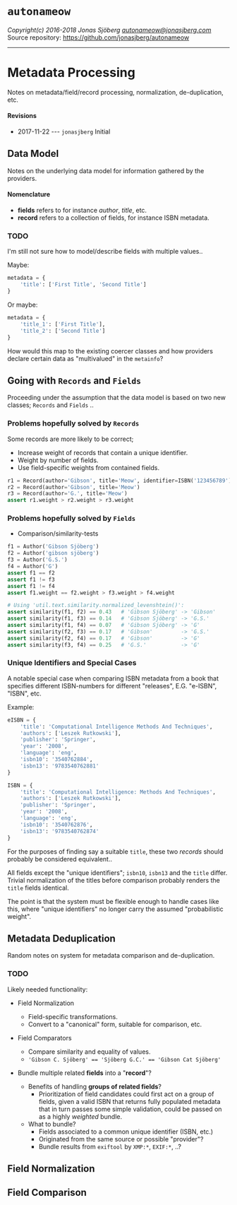`autonameow`
============
*Copyright(c) 2016-2018 Jonas Sjöberg <autonameow@jonasjberg.com>*  
Source repository: <https://github.com/jonasjberg/autonameow>

--------------------------------------------------------------------------------

Metadata Processing
===================
Notes on metadata/field/record processing, normalization, de-duplication, etc.

#### Revisions
* 2017-11-22 --- `jonasjberg` Initial



Data Model
----------
Notes on the underlying data model for information gathered by the providers.

#### Nomenclature

* __fields__ refers to for instance *author*, *title*, etc.
* __record__ refers to a collection of fields, for instance ISBN metadata.

### TODO
I'm still not sure how to model/describe fields with multiple values..

Maybe:
```python
metadata = {
    'title': ['First Title', 'Second Title']
}
```

Or maybe:
```python
metadata = {
    'title_1': ['First Title'],
    'title_2': ['Second Title']
}
```

How would this map to the existing coercer classes and how providers
declare certain data as "multivalued" in the `metainfo`?


Going with `Records` and `Fields`
---------------------------------
Proceeding under the assumption that the data model is based on
two new classes; `Records` and `Fields` ..

### Problems hopefully solved by `Records`
Some records are more likely to be correct;

* Increase weight of records that contain a unique identifier.
* Weight by number of fields.
* Use field-specific weights from contained fields.

```python
r1 = Record(author='Gibson', title='Meow', identifier=ISBN('123456789'))
r2 = Record(author='Gibson', title='Meow')
r3 = Record(author='G.', title='Meow')
assert r1.weight > r2.weight > r3.weight
```


### Problems hopefully solved by `Fields`

* Comparison/similarity-tests

```python
f1 = Author('Gibson Sjöberg')
f2 = Author('gibson sjöberg')
f3 = Author('G.S.')
f4 = Author('G')
assert f1 == f2
assert f1 != f3
assert f1 != f4
assert f1.weight == f2.weight > f3.weight > f4.weight

# Using 'util.text.similarity.normalized_levenshtein()':
assert similarity(f1, f2) == 0.43   # 'Gibson Sjöberg' -> 'Gibson'
assert similarity(f1, f3) == 0.14   # 'Gibson Sjöberg' -> 'G.S.'
assert similarity(f1, f4) == 0.07   # 'Gibson Sjöberg' -> 'G'
assert similarity(f2, f3) == 0.17   # 'Gibson'         -> 'G.S.'
assert similarity(f2, f4) == 0.17   # 'Gibson'         -> 'G'
assert similarity(f3, f4) == 0.25   # 'G.S.'           -> 'G'
```

### Unique Identifiers and Special Cases
A notable special case when comparing ISBN metadata from a book that specifies
different ISBN-numbers for different "releases", E.G. "e-ISBN", "ISBN", etc.

Example:

```python
eISBN = {
    'title': 'Computational Intelligence Methods And Techniques',
    'authors': ['Leszek Rutkowski'],
    'publisher': 'Springer',
    'year': '2008',
    'language': 'eng',
    'isbn10': '3540762884',
    'isbn13': '9783540762881'
}

ISBN = {
    'title': 'Computational Intelligence: Methods And Techniques',
    'authors': ['Leszek Rutkowski'],
    'publisher': 'Springer',
    'year': '2008',
    'language': 'eng',
    'isbn10': '3540762876',
    'isbn13': '9783540762874'
}
```

For the purposes of finding say a suitable `title`, these two *records* should
probably be considered equivalent..

All fields except the "unique identifiers"; `isbn10`, `isbn13` and the `title`
differ.  Trivial normalization of the titles before comparison probably renders
the `title` fields identical.

The point is that the system must be flexible enough to handle cases like this,
where "unique identifiers" no longer carry the assumed "probabilistic weight".



Metadata Deduplication
----------------------
Random notes on system for metadata comparison and de-duplication.

### TODO
Likely needed functionality:

* Field Normalization
    * Field-specific transformations.
    * Convert to a "canonical" form, suitable for comparison, etc.
* Field Comparators
    * Compare similarity and equality of values.
    * `'Gibson C. Sjöberg' == 'Sjöberg G.C.' == 'Gibson Cat Sjöberg'`


* Bundle multiple related __fields__ into a "__record__"?
    * Benefits of handling __groups of related fields__?
        * Prioritization of field candidates could first act on a group of
          fields, given a valid ISBN that returns fully populated metadata that
          in turn passes some simple validation, could be passed on as a highly
          *weighted* bundle.
    * What to bundle?
        * Fields associated to a common unique identifier (ISBN, etc.)
        * Originated from the same source or possible "provider"?
        * Bundle results from `exiftool` by `XMP:*`, `EXIF:*`, ..?



Field Normalization
-------------------

<!-- TODO: ... -->



Field Comparison
----------------

<!-- TODO: ... -->
